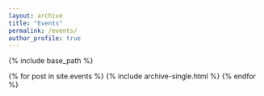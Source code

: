 ```yaml
---
layout: archive
title: "Events"
permalink: /events/
author_profile: true
---
```


{% include base_path %}

{% for post in site.events %}
  {% include archive-single.html %}
{% endfor %}

